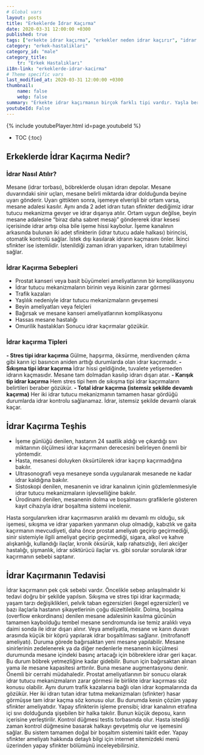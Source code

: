 ```yaml
---
# Global vars
layout: posts
title: "Erkeklerde İdrar Kaçırma"
date: 2020-03-31 12:00:00 +0300
published: true
tags: ["erkekte idrar kaçırma", "erkekler neden idrar kaçırır", "idrar kaçırma nedeni", "idrar kaçırma sebebi", "idrar kaçırma", "idrar kaçırma nedir", "idrar kaçırma neden olur", "idrar kaçırma tipleri", "idrar kaçırma çözüm", "hapşırınca idrar kaçırma", "sıkışma tipi idrar kaçırma", "idrar kaçırma teşhis", "idrar kaçırma tedavi", "idrar kaçırma ilaç", "idrar kaçırma ameliyat", "idrar kaçırma operasyon", "prostat kanseri sonrası idrar kaçırma", "yapay sfinkter", "yapay sfinkter"]
category: "erkek-hastaliklari"
category_id: "male"
category_title:
    tr: "Erkek Hastalıkları"
i18n-link: "erkeklerde-idrar-kacirma"
# Theme specific vars
last_modified_at: 2020-03-31 12:00:00 +0300
thumbnail:
    name: false
    webp: false
summary: "Erkekte idrar kaçırmanın birçok farklı tipi vardır. Yaşla beraber de olabildiği gibi geçirilen operasyonlara bağlı bir komplikasyon olarakta görülebilir. Erkekte idrar kaçırmanın tedavisi mümkündür."
youtubeId: False
---
```

{% include youtubePlayer.html id=page.youtubeId %}

* TOC
{:toc}

## Erkeklerde İdrar Kaçırma Nedir?

### İdrar Nasıl Atılır?

Mesane (idrar torbası), böbreklerde oluşan idrarı depolar. Mesane duvarındaki sinir uçları, mesane belirli miktarda idrar dolduğunda beyine uyarı gönderir. Uyarı gittikten sonra, işemeye elverişli bir ortam varsa, mesane adalesi kasılır. Aynı anda 2 adet idrarı tutan sfinkter dediğimiz idrar tutucu mekanizma gevşer ve idrar dışarıya atılır. Ortam uygun değilse, beyin mesane adalesine “biraz daha sabret mesajı” göndererek idrar kesesi içerisinde idrar artışı olsa bile işeme hissi kaybolur.
İşeme kanalının arkasında bulunan iki adet sfinkterin (idrar tutucu adale halkası) birincisi, otomatik kontrolü sağlar. İstek dışı kasılarak idrarın kaçmasını önler. İkinci sfinkter ise istemlidir. İstenildiği zaman idrarı yaparken, idrarı tutabilmeyi sağlar.


### İdrar Kaçırma Sebepleri

-	Prostat kanseri veya basit büyümeleri ameliyatlarının bir komplikasyonu
-	İdrar tutucu mekanizmaların birinin veya ikisinin zarar görmesi
-	Trafik kazaları
-	Yaşlılık nedeniyle idrar tutucu mekanizmaların gevşemesi
-	Beyin ameliyatları veya felçleri
-	Bağırsak ve mesane kanseri ameliyatlarının komplikasyonu
-	Hassas mesane hastalığı
-	Omurilik hastalıkları
Sonucu idrar kaçırmalar gözükür.


### İdrar kaçırma Tipleri

**- Stres tipi idrar kaçırma**
Gülme, hapşırma, öksürme, merdivenden çıkma gibi karın içi basıncın aniden arttığı durumlarda olan idrar kaçırmadır.
**- Sıkışma tipi idrar kaçırma**
İdrar hissi geldiğinde, tuvalete yetişemeden idrarın kaçmasıdır. Mesane tam dolmadan kasılıp idrarı dışarı atar.
**- Karışık tip idrar kaçırma**
Hem stres tipi hem de sıkışma tipi idrar kaçırmaların belirtileri beraber gözükür.
**-	Total idrar kaçırma (istemsiz şekilde devamlı kaçırma)**
Her iki idrar tutucu mekanizmanın tamamen hasar gördüğü durumlarda idrar kontrolu sağlanamaz. İdrar, istemsiz şekilde devamlı olarak kaçar.

## İdrar Kaçırma Teşhis

- İşeme günlüğü denilen, hastanın 24 saatlik aldığı ve çıkardığı sıvı miktarının ölçülmesi idrar kaçırmanın derecesini belirleyen önemli bir yöntemdir.
- Hasta, mesanesi doluyken öksürtülerek idrar kaçırıp kaçırmadığına bakılır.
- Ultrasonografi veya mesaneye sonda uygulanarak mesanede ne kadar idrar kaldığına bakılır.
- Sistoskopi denilen, mesanenin ve idrar kanalının içinin gözlemlenmesiyle idrar tutucu mekanizmaların işlevselliğine bakılır.
- Ürodinami denilen, mesanenin dolma ve boşalmasını grafiklerle gösteren kayıt cihazıyla idrar boşaltma sistemi incelenir.

Hasta sorgulanırken idrar kaçırmasının aralıklı mı devamlı mı olduğu, sık işemesi, sıkışma ve idrar yaparken yanmanın olup olmadığı, kabızlık ve gaita kaçırmanın mevcudiyeti, daha önce prostat ameliyatı geçirip geçirmediği, sinir sistemiyle ilgili ameliyat geçirip geçirmediği, sigara, alkol ve kahve alışkanlığı, kullandığı ilaçlar, kronik öksürük, kalp rahatsızlığı, ileri akciğer hastalığı, şişmanlık, idrar söktürücü ilaçlar vs. gibi sorular sorularak idrar kaçırmanın sebebi saptanır.

## İdrar Kaçırmanın Tedavisi

İdrar kaçırmanın pek çok sebebi vardır. Öncelikle sebep anlaşılmalıdır ki tedavi doğru bir şekilde yapılsın.
Sıkışma ve stres tipi idrar kaçırmada; yaşam tarzı değişiklikleri, pelvik taban egzersizleri (kegel egzersizleri) ve bazı ilaçlarla hastanın şikayetlerinin çoğu düzeltilebilir.
Dolma, boşalma (overflow enkordinans) denilen mesane adalesinin kasılma gücünün tamamen kaybolduğu tembel mesane sendromunda ise temiz aralıklı veya daimi sonda ile idrar dışarı alınır. Veya ameliyatla, mesane ve karın duvarı arasında küçük bir köprü yapılarak idrar boşaltılması sağlanır. (mitrofanoff ameliyatı). Duruma görede bağırsaktan yeni mesane yapılabilir.
Mesane sinirlerinin zedelenerek ya da diğer nedenlerle mesanenin küçülmesi durumunda mesane içindeki basınç artacağı için böbreklere idrar geri kaçar. Bu durum böbrek yetmezliğine kadar gidebilir. Bunun için bağırsaktan alınan yama ile mesane kapasitesi arttırılır. Buna mesane augmentasyonu denir. Önemli bir cerrahi müdahaledir.
Prostat ameliyatlarının bir sonucu olarak idrar tutucu mekanizmaların zarar görmesi ile birlikte idrar kaçırması söz konusu olabilir. Aynı durum trafik kazalarına bağlı olan idrar kopmalarında da gözükür. Her iki idrarı tutan idrar tutma mekanizmaları (sfinkter) hasar görmüşse tam idrar kaçma söz konusu olur. Bu durumda kesin çözüm yapay sfinkter ameliyatıdır. Yapay sfinkterin işleme prensibi; idrar kanalının etrafına içi sıvı dolduğunda şişebilen bir halka takılır. Bunun küçük deposu, karın içerisine yerleştirilir. Kontrol düğmesi testis torbasında olur. Hasta istediği zaman kontrol düğmesine basarak halkayı gevşetmiş olur ve işemesini sağlar. Bu sistem tamamen doğal bir boşaltım sistemini taklit eder. Yapay sfinkter ameliyatı hakkında detaylı bilgi için internet sitemizdeki menü üzerinden yapay sfinkter bölümünü inceleyebilirsiniz.
